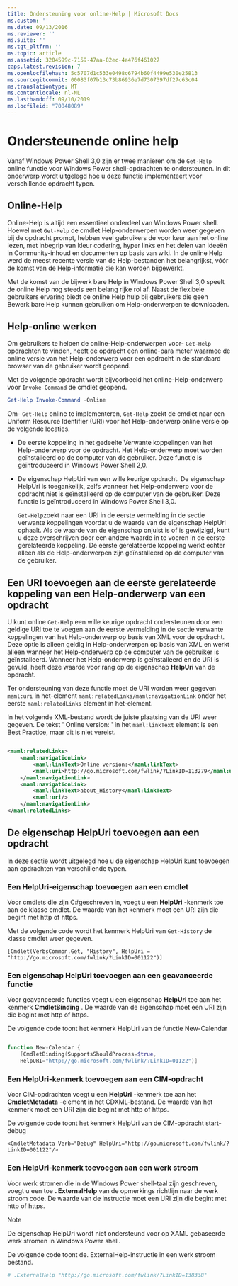 ```yaml
---
title: Ondersteuning voor online-Help | Microsoft Docs
ms.custom: ''
ms.date: 09/13/2016
ms.reviewer: ''
ms.suite: ''
ms.tgt_pltfrm: ''
ms.topic: article
ms.assetid: 3204599c-7159-47aa-82ec-4a476f461027
caps.latest.revision: 7
ms.openlocfilehash: 5c5707d1c533e0498c6794b60f4499e530e25813
ms.sourcegitcommit: 00083f07b13c73b86936e7d7307397df27c63c04
ms.translationtype: MT
ms.contentlocale: nl-NL
ms.lasthandoff: 09/10/2019
ms.locfileid: "70848089"
---
```

# <a name="supporting-online-help"></a>Ondersteunende online help

Vanaf Windows Power Shell 3,0 zijn er twee manieren om de `Get-Help` online functie voor Windows Power shell-opdrachten te ondersteunen. In dit onderwerp wordt uitgelegd hoe u deze functie implementeert voor verschillende opdracht typen.

## <a name="about-online-help"></a>Online-Help

Online-Help is altijd een essentieel onderdeel van Windows Power shell. Hoewel met `Get-Help` de cmdlet Help-onderwerpen worden weer gegeven bij de opdracht prompt, hebben veel gebruikers de voor keur aan het online lezen, met inbegrip van kleur codering, hyper links en het delen van ideeën in Community-inhoud en documenten op basis van wiki. In de online Help werd de meest recente versie van de Help-bestanden het belangrijkst, vóór de komst van de Help-informatie die kan worden bijgewerkt.

Met de komst van de bijwerk bare Help in Windows Power Shell 3,0 speelt de online Help nog steeds een belang rijke rol af. Naast de flexibele gebruikers ervaring biedt de online Help hulp bij gebruikers die geen Bewerk bare Help kunnen gebruiken om Help-onderwerpen te downloaden.

## <a name="how-get-help--online-works"></a>Help-online werken

Om gebruikers te helpen de online-Help-onderwerpen voor- `Get-Help` opdrachten te vinden, heeft de opdracht een online-para meter waarmee de online versie van het Help-onderwerp voor een opdracht in de standaard browser van de gebruiker wordt geopend.

Met de volgende opdracht wordt bijvoorbeeld het online-Help-onderwerp voor `Invoke-Command` de cmdlet geopend.

```powershell
Get-Help Invoke-Command -Online
```

Om- `Get-Help` online te implementeren, `Get-Help` zoekt de cmdlet naar een Uniform Resource Identifier (URI) voor het Help-onderwerp online versie op de volgende locaties.

- De eerste koppeling in het gedeelte Verwante koppelingen van het Help-onderwerp voor de opdracht. Het Help-onderwerp moet worden geïnstalleerd op de computer van de gebruiker. Deze functie is geïntroduceerd in Windows Power Shell 2,0.

- De eigenschap HelpUri van een wille keurige opdracht. De eigenschap HelpUri is toegankelijk, zelfs wanneer het Help-onderwerp voor de opdracht niet is geïnstalleerd op de computer van de gebruiker. Deze functie is geïntroduceerd in Windows Power Shell 3,0.

  `Get-Help`zoekt naar een URI in de eerste vermelding in de sectie verwante koppelingen voordat u de waarde van de eigenschap HelpUri ophaalt. Als de waarde van de eigenschap onjuist is of is gewijzigd, kunt u deze overschrijven door een andere waarde in te voeren in de eerste gerelateerde koppeling. De eerste gerelateerde koppeling werkt echter alleen als de Help-onderwerpen zijn geïnstalleerd op de computer van de gebruiker.

## <a name="adding-a-uri-to-the-first-related-link-of-a-command-help-topic"></a>Een URI toevoegen aan de eerste gerelateerde koppeling van een Help-onderwerp van een opdracht

U kunt online `Get-Help` een wille keurige opdracht ondersteunen door een geldige URI toe te voegen aan de eerste vermelding in de sectie verwante koppelingen van het Help-onderwerp op basis van XML voor de opdracht. Deze optie is alleen geldig in Help-onderwerpen op basis van XML en werkt alleen wanneer het Help-onderwerp op de computer van de gebruiker is geïnstalleerd. Wanneer het Help-onderwerp is geïnstalleerd en de URI is gevuld, heeft deze waarde voor rang op de eigenschap **HelpUri** van de opdracht.

Ter ondersteuning van deze functie moet de URI worden weer gegeven `maml:uri` in het-element `maml:relatedLinks/maml:navigationLink` onder het eerste `maml:relatedLinks` element in het-element.

In het volgende XML-bestand wordt de juiste plaatsing van de URI weer gegeven. De tekst ' Online version: ' in het `maml:linkText` element is een Best Practice, maar dit is niet vereist.

```xml

<maml:relatedLinks>
    <maml:navigationLink>
        <maml:linkText>Online version:</maml:linkText>
        <maml:uri>http://go.microsoft.com/fwlink/?LinkID=113279</maml:uri>
    </maml:navigationLink>
    <maml:navigationLink>
        <maml:linkText>about_History</maml:linkText>
        <maml:uri/>
    </maml:navigationLink>
</maml:relatedLinks>
```

## <a name="adding-the-helpuri-property-to-a-command"></a>De eigenschap HelpUri toevoegen aan een opdracht

In deze sectie wordt uitgelegd hoe u de eigenschap HelpUri kunt toevoegen aan opdrachten van verschillende typen.

### <a name="adding-a-helpuri-property-to-a-cmdlet"></a>Een HelpUri-eigenschap toevoegen aan een cmdlet

Voor cmdlets die zijn C#geschreven in, voegt u een **HelpUri** -kenmerk toe aan de klasse cmdlet. De waarde van het kenmerk moet een URI zijn die begint met http of https.

Met de volgende code wordt het kenmerk HelpUri van `Get-History` de klasse cmdlet weer gegeven.

```
[Cmdlet(VerbsCommon.Get, "History", HelpUri = "http://go.microsoft.com/fwlink/?LinkID=001122")]
```

### <a name="adding-a-helpuri-property-to-an-advanced-function"></a>Een eigenschap HelpUri toevoegen aan een geavanceerde functie

Voor geavanceerde functies voegt u een eigenschap **HelpUri** toe aan het kenmerk **CmdletBinding** . De waarde van de eigenschap moet een URI zijn die begint met http of https.

De volgende code toont het kenmerk HelpUri van de functie New-Calendar

```powershell

function New-Calendar {
    [CmdletBinding(SupportsShouldProcess=$true,
    HelpURI="http://go.microsoft.com/fwlink/?LinkID=01122")]
```

### <a name="adding-a-helpuri-attribute-to-a-cim-command"></a>Een HelpUri-kenmerk toevoegen aan een CIM-opdracht

Voor CIM-opdrachten voegt u een **HelpUri** -kenmerk toe aan het **CmdletMetadata** -element in het CDXML-bestand. De waarde van het kenmerk moet een URI zijn die begint met http of https.

De volgende code toont het kenmerk HelpUri van de CIM-opdracht start-debug

```
<CmdletMetadata Verb="Debug" HelpUri="http://go.microsoft.com/fwlink/?LinkID=001122"/>
```

### <a name="adding-a-helpuri-attribute-to-a-workflow"></a>Een HelpUri-kenmerk toevoegen aan een werk stroom

Voor werk stromen die in de Windows Power shell-taal zijn geschreven, voegt u een toe **. ExternalHelp** van de opmerkings richtlijn naar de werk stroom code. De waarde van de instructie moet een URI zijn die begint met http of https.

> [!NOTE]
> De eigenschap HelpUri wordt niet ondersteund voor op XAML gebaseerde werk stromen in Windows Power shell.

De volgende code toont de. ExternalHelp-instructie in een werk stroom bestand.

```powershell
# .ExternalHelp "http://go.microsoft.com/fwlink/?LinkID=138338"
```